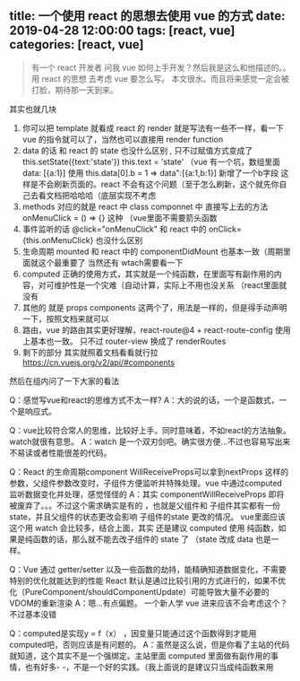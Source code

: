 title: 一个使用 react 的思想去使用 vue 的方式
date: 2019-04-28 12:00:00
tags: [react, vue]
categories: [react, vue]
---

> 有一个 react 开发者 问我 vue 如何上手开发？然后我是这么和他描述的。。
> 用 react 的思想 去考虑 vue 要怎么写。
> 本文很水。而且将来感觉一定会被打脸，期待那一天到来。

其实也就几块

1. 你可以把 template 就看成 react 的 render 就是写法有一些不一样，看一下 vue 的指令就可以了，当然也可以直接用 render function
2. data 的话 和 react 的 state 也没什么区别 , 只不过赋值方式变成了 this.setState({text:'state'})  this.text = 'state' （vue 有一个坑，数组里面 data: [{a:1}]  使用 this.data[0].b = 1 => data":[{a:1,b:1}] 新增了一个b字段 这样是不会刷新页面的。react 不会有这个问题（至于怎么刷新，这个就先你自己去看文档把哈哈哈（底层实现不考虑
3. methods 对应的就是 react 中 class componnet 中 直接写上去的方法  onMenuClick = () => {} 这种 （vue里面不需要箭头函数
4. 事件监听的话 @click="onMenuClick" 和 react 中的  onClick={this.onMenuClick} 也没什么区别
5. 生命周期 mounted 和 react 中的 componentDidMount 也基本一致（周期里面就这个最重要了 当然还有 wtach需要看一下
6. computed 正确的使用方式，其实就是一个纯函数，在里面写有副作用的内容，对可维护性是一个灾难（自动计算，实际上不用也没关系 （react里面就没有
7. 其他的 就是 props components 这两个了，用法是一样的，但是得手动声明一下，按照文档来就可以
8. 路由，vue 的路由其实更好理解，react-route@4 + react-route-config 使用上基本也一致。 只不过 router-view 换成了 renderRoutes
9. 剩下的部分 其实就照着文档看看就行拉 https://cn.vuejs.org/v2/api/#components

然后在组内问了一下大家的看法

Q：感觉写vue和react的思维方式不太一样?
A：大的说的话，一个是函数式，一个是响应式。

Q：vue比较符合常人的思维，比较好上手。同时意味着，不如react的方法抽象。watch就很有意思。
A：watch 是一个双刃剑吧。确实很方便...不过也容易写出来不易读或者性能很差的代码。

Q：React 的生命周期component WillReceiveProps可以拿到nextProps 这样的参数，父组件参数改变时，子组件方便监听并特殊处理。vue 中通过computed 监听数据变化并处理，感觉怪怪的
A：其实 componentWillReceiveProps 即将被废弃了。。。不过这个需求确实是有的 ，也就是父组件和 子组件其实都有一份state，并且父组件的状态更改会影响 子组件的state 更改的情况。 vue里面应该这个用 watch 会比较多，结合上面，其实 还是建议 computed 使用 纯函数，如果是纯函数的话，那么就不能去改子组件的 state 了 （state 改成 data 也是一样。

Q：Vue 通过 getter/setter 以及一些函数的劫持，能精确知道数据变化，不需要特别的优化就能达到的性能
React 默认是通过比较引用的方式进行的，如果不优化（PureComponent/shouldComponentUpdate）可能导致大量不必要的VDOM的重新渲染
A：嗯...有点偏题。 一个新人学 vue 进来应该不会考虑这个？不过基本没错

Q：computed是实现y = f（x） ，因变量只能通过这个函数得到才能用 computed吧，否则应该是有问题的。
A：虽然是这么说，但是你看了主站的代码就知道，这个其实不是一个强绑定。主站里面 computed 里面做有副作用的事情，也有好多- -，不是一个好的实践。（我上面说的是建议只当成纯函数来用